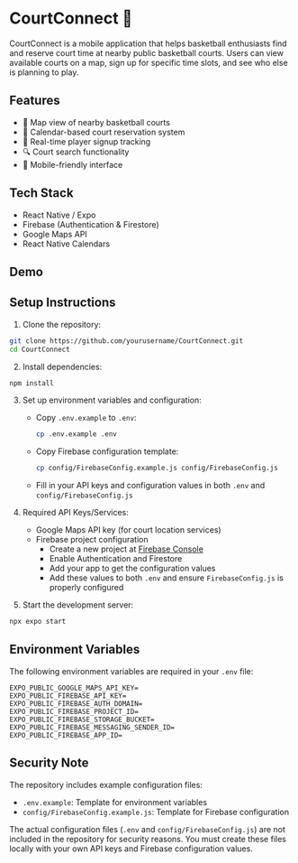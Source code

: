 # CourtConnect 🏀

CourtConnect is a mobile application that helps basketball enthusiasts find and reserve court time at nearby public basketball courts. Users can view available courts on a map, sign up for specific time slots, and see who else is planning to play.

## Features

- 📍 Map view of nearby basketball courts
- 📅 Calendar-based court reservation system
- 👥 Real-time player signup tracking
- 🔍 Court search functionality
- 📱 Mobile-friendly interface

## Tech Stack

- React Native / Expo
- Firebase (Authentication & Firestore)
- Google Maps API
- React Native Calendars

## Demo

## Setup Instructions

1. Clone the repository:
```bash
git clone https://github.com/yourusername/CourtConnect.git
cd CourtConnect
```

2. Install dependencies:
```bash
npm install
```

3. Set up environment variables and configuration:
   - Copy `.env.example` to `.env`:
     ```bash
     cp .env.example .env
     ```
   - Copy Firebase configuration template:
     ```bash
     cp config/FirebaseConfig.example.js config/FirebaseConfig.js
     ```
   - Fill in your API keys and configuration values in both `.env` and `config/FirebaseConfig.js`

4. Required API Keys/Services:
   - Google Maps API key (for court location services)
   - Firebase project configuration
     - Create a new project at [Firebase Console](https://console.firebase.google.com)
     - Enable Authentication and Firestore
     - Add your app to get the configuration values
     - Add these values to both `.env` and ensure `FirebaseConfig.js` is properly configured

5. Start the development server:
```bash
npx expo start
```

## Environment Variables

The following environment variables are required in your `.env` file:

```
EXPO_PUBLIC_GOOGLE_MAPS_API_KEY=
EXPO_PUBLIC_FIREBASE_API_KEY=
EXPO_PUBLIC_FIREBASE_AUTH_DOMAIN=
EXPO_PUBLIC_FIREBASE_PROJECT_ID=
EXPO_PUBLIC_FIREBASE_STORAGE_BUCKET=
EXPO_PUBLIC_FIREBASE_MESSAGING_SENDER_ID=
EXPO_PUBLIC_FIREBASE_APP_ID=
```

## Security Note

The repository includes example configuration files:
- `.env.example`: Template for environment variables
- `config/FirebaseConfig.example.js`: Template for Firebase configuration

The actual configuration files (`.env` and `config/FirebaseConfig.js`) are not included in the repository for security reasons. You must create these files locally with your own API keys and Firebase configuration values.


